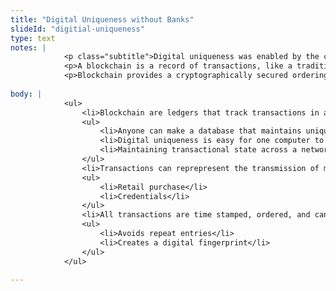 ```yaml
--- 
title: "Digital Uniqueness without Banks"
slideId: "digitial-uniqueness"
type: text
notes: | 
            <p class="subtitle">Digital uniqueness was enabled by the creation of Bitcoin. Its creation addressed if a financial system can exist without centralized action and authority.</p>
            <p>A blockchain is a record of transactions, like a traditional ledger. These transactions can be any movement of money, goods or secure data&#x2014;a purchase at a supermarket, for example, or the assignment of any government issued ID number.</p>
            <p>Blockchain provides a cryptographically secured ordering of transactions, and uses a practice known as &#x201C;triple-entry accounting&#x201D;. Traditionally, both the creditor and debtor each keep their own ledger of their business transactions. Blockchain transactions come with an additional public receipt that reflects this transfer of funds. Essentially, a transparent receipt with verified details is provided to the entire network.</p>
        
body: | 
            <ul>
                <li>Blockchain are ledgers that track transactions in a decentralized way</li>
                <ul>
                    <li>Anyone can make a database that maintains uniqueness</li>
                    <li>Digital uniqueness is easy for one computer to enforce</li>
                    <li>Maintaining transactional state across a network is much harder</li>
                </ul>
                <li>Transactions can reprepresent the transmission of money, goods, or data</li>
                <ul>
                    <li>Retail purchase</li>
                    <li>Credentials</li>
                </ul>
                <li>All transactions are time stamped, ordered, and cannot be altered (immutable)</li>
                <ul>
                    <li>Avoids repeat entries</li>
                    <li>Creates a digital fingerprint</li>
                </ul>
            </ul>
        
---
```



